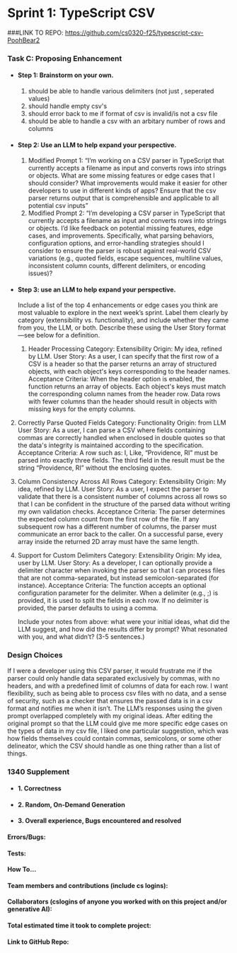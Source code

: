 # Sprint 1: TypeScript CSV

###LINK TO REPO: https://github.com/cs0320-f25/typescript-csv-PoohBear2

### Task C: Proposing Enhancement

- #### Step 1: Brainstorm on your own.

  1. should be able to handle various delimiters (not just , seperated values)
  2. should handle empty csv's
  3. should error back to me if format of csv is invalid/is not a csv file
  4. should be able to handle a csv with an arbitary number of rows and columns

- #### Step 2: Use an LLM to help expand your perspective.

  1. Modified Prompt 1: “I’m working on a CSV parser in TypeScript that currently accepts a filename as input and converts rows into strings or objects. What are some missing features or edge cases that I should consider? What improvements would make it easier for other developers to use in different kinds of apps? Ensure that the csv parser returns output that is comprehensible and applicable to all potential csv inputs”
  2. Modified Prompt 2: “I’m developing a CSV parser in TypeScript that currently accepts a filename as input and converts rows into strings or objects. I’d like feedback on potential missing features, edge cases, and improvements. Specifically, what parsing behaviors, configuration options, and error-handling strategies should I consider to ensure the parser is robust against real-world CSV variations (e.g., quoted fields, escape sequences, multiline values, inconsistent column counts, different delimiters, or encoding issues)?


- #### Step 3: use an LLM to help expand your perspective.

    Include a list of the top 4 enhancements or edge cases you think are most valuable to explore in the next week’s sprint. Label them clearly by category (extensibility vs. functionality), and include whether they came from you, the LLM, or both. Describe these using the User Story format—see below for a definition.

  1. Header Processing
Category: Extensibility
Origin: My idea, refined by LLM.
User Story: As a user, I can specify that the first row of a CSV is a header so that the parser returns an array of structured objects, with each object's keys corresponding to the header names.
Acceptance Criteria:
When the header option is enabled, the function returns an array of objects.
Each object's keys must match the corresponding column names from the header row.
Data rows with fewer columns than the header should result in objects with missing keys for the empty columns.

2. Correctly Parse Quoted Fields
Category: Functionality
Origin: from LLM
User Story: As a user, I can parse a CSV where fields containing commas are correctly handled when enclosed in double quotes so that the data's integrity is maintained according to the specification.
Acceptance Criteria:
A row such as: I, Like, “Providence, RI” must be parsed into exactly three fields.
The third field in the result must be the string “Providence, RI” without the enclosing quotes.

3. Column Consistency Across All Rows
Category: Extensibility
Origin: My idea, refined by LLM.
User Story: As a user, I expect the parser to validate that there is a consistent number of columns across all rows so that I can be confident in the structure of the parsed data without writing my own validation checks.
Acceptance Criteria:
The parser determines the expected column count from the first row of the file.
If any subsequent row has a different number of columns, the parser must communicate an error back to the caller.
On a successful parse, every array inside the returned 2D array must have the same length.

4. Support for Custom Delimiters
Category: Extensibility
Origin: My idea, user by LLM.
User Story: As a developer, I can optionally provide a delimiter character when invoking the parser so that I can process files that are not comma-separated, but instead semicolon-separated (for instance). 
Acceptance Criteria:
The function accepts an optional configuration parameter for the delimiter.
When a delimiter (e.g., ;) is provided, it is used to split the fields in each row.
If no delimiter is provided, the parser defaults to using a comma.


    Include your notes from above: what were your initial ideas, what did the LLM suggest, and how did the results differ by prompt? What resonated with you, and what didn’t? (3-5 sentences.)

### Design Choices
   If I were a developer using this CSV parser, it would frustrate me if the parser could only handle data separated exclusively by commas, with no headers, and with a predefined limit of columns of data for each row. I want flexibility, such as being able to process csv files with no data, and a sense of security, such as a checker that ensures the passed data is in a csv format and notifies me when it isn’t. The LLM’s responses using the given prompt overlapped completely with my original ideas. After editing the original prompt so that the LLM could give me more specific edge cases on the types of data in my csv file, I liked one particular suggestion, which was how fields themselves could contain commas, semicolons, or some other delineator, which the CSV should handle as one thing rather than a list of things.


### 1340 Supplement

- #### 1. Correctness

- #### 2. Random, On-Demand Generation

- #### 3. Overall experience, Bugs encountered and resolved
#### Errors/Bugs:
#### Tests:
#### How To…

#### Team members and contributions (include cs logins):

#### Collaborators (cslogins of anyone you worked with on this project and/or generative AI):
#### Total estimated time it took to complete project:
#### Link to GitHub Repo:  
